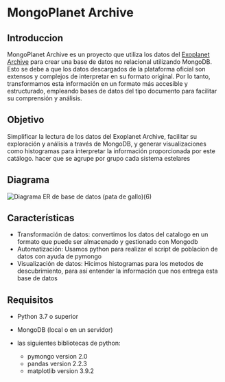# MongoPlanet Archive
## Introduccion

MongoPlanet Archive es un proyecto que utiliza los datos del [Exoplanet Archive](https://exoplanetarchive.ipac.caltech.edu) para crear una base de datos no relacional utilizando MongoDB. Esto se debe a que los datos descargados de la plataforma oficial son extensos y complejos de interpretar en su formato original. Por lo tanto, transformamos esta información en un formato más accesible y estructurado, empleando bases de datos del tipo documento para facilitar su comprensión y análisis.

## Objetivo

Simplificar la lectura de los datos del Exoplanet Archive, facilitar su exploración y análisis a través de MongoDB, y generar visualizaciones como histogramas para interpretar la información proporcionada por este catálogo. hacer que se agrupe por grupo cada sistema estelares 

## Diagrama

![Diagrama ER de base de datos (pata de gallo)(6)](https://github.com/user-attachments/assets/d3299766-f015-4d05-8151-bfda7a042c2d)



## Características

- Transformación de datos: convertimos los datos del catalogo en un formato que puede ser almacenado y gestionado con Mongodb
- Automatización: Usamos python para realizar el script de poblacion de datos con ayuda de pymongo
- Visualización de datos: Hicimos histogramas para los metodos de descubrimiento, para así entender la información que nos entrega esta base de datos

## Requisitos

- Python 3.7 o superior
- MongoDB (local o en un servidor)

- las siguientes bibliotecas de python:
  - pymongo version 2.0
  - pandas version 2.2.3
  - matplotlib version 3.9.2

